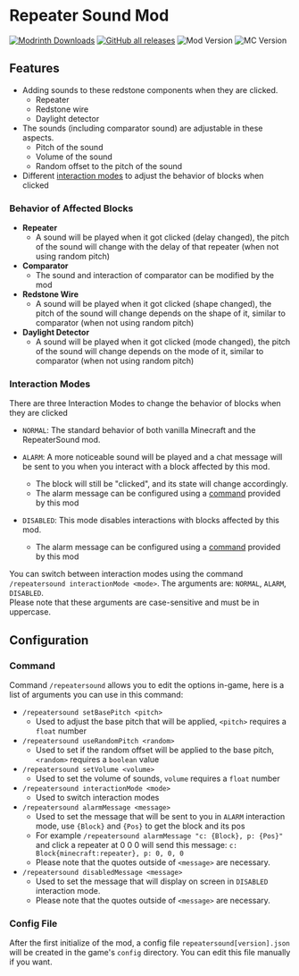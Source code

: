 # Repeater Sound Mod

[![Modrinth Downloads](https://img.shields.io/modrinth/dt/vt4lfXNC?color=%2300AF5C&logo=modrinth&style=flat-square)](https://modrinth.com/mod/repeater-sound)
[![GitHub all releases](https://img.shields.io/github/downloads/HeyBlack233/RepeaterSoundMod/total?color=191970&logo=github&logoColor=181717&style=flat-square)](https://github.com/HeyBlack233/RepeaterSoundMod/releases)
![Mod Version](https://img.shields.io/badge/Version-1.3.0-orange?style=flat-square)
![MC Version](https://img.shields.io/badge/Minecraft-1.16%20--%201.20-blue?style=flat-square)

## Features

- Adding sounds to these redstone components when they are clicked.
  - Repeater
  - Redstone wire
  - Daylight detector
- The sounds (including comparator sound) are adjustable in these aspects.
  - Pitch of the sound
  - Volume of the sound
  - Random offset to the pitch of the sound
- Different [interaction modes](#interaction-modes) to adjust the behavior of blocks when clicked

### Behavior of Affected Blocks

- **Repeater**
  - A sound will be played when it got clicked (delay changed), the pitch of the sound will change with the delay of that repeater (when not using random pitch)
- **Comparator**
  - The sound and interaction of comparator can be modified by the mod
- **Redstone Wire**
  - A sound will be played when it got clicked (shape changed), the pitch of the sound will change depends on the shape of it, similar to comparator (when not using random pitch)
- **Daylight Detector**
  - A sound will be played when it got clicked (mode changed), the pitch of the sound will change depends on the mode of it, similar to comparator (when not using random pitch)

### Interaction Modes

There are three Interaction Modes to change the behavior of blocks when they are clicked

- `NORMAL`: The standard behavior of both vanilla Minecraft and the RepeaterSound mod.

- `ALARM`: A more noticeable sound will be played and a chat message will be sent to you when you interact with a block affected by this mod. 
  - The block will still be "clicked", and its state will change accordingly.
  - The alarm message can be configured using a [command](#command) provided by this mod

- `DISABLED`: This mode disables interactions with blocks affected by this mod.
  - The alarm message can be configured using a [command](#command) provided by this mod

You can switch between interaction modes using the command `/repeatersound interactionMode <mode>`. The arguments are: `NORMAL`, `ALARM`, `DISABLED`. <br>Please note that these arguments are case-sensitive and must be in uppercase.

## Configuration

### Command

Command `/repeatersound` allows you to edit the options in-game, here is a list of arguments you can use in this command:

- `/repeatersound setBasePitch <pitch>`
  - Used to adjust the base pitch that will be applied, `<pitch>` requires a `float` number
- `/repeatersound useRandomPitch <random>`
  - Used to set if the random offset will be applied to the base pitch, `<random>` requires a `boolean` value
- `/repeatersound setVolume <volume>`
  - Used to set the volume of sounds, `volume` requires a `float` number
- `/repeatersound interactionMode <mode>`
  - Used to switch interaction modes
- `/repeatersound alarmMessage <message>`
  - Used to set the message that will be sent to you in `ALARM` interaction mode, use `{Block}` and `{Pos}` to get the block and its pos
  - For example `/repeatersound alarmMessage "c: {Block}, p: {Pos}"` and click a repeater at 0 0 0 will send this message: `c: Block{minecraft:repeater}, p: 0, 0, 0`
  - Please note that the quotes outside of `<message>` are necessary.
- `/repeatersound disabledMessage <message>`
  - Used to set the message that will display on screen in `DISABLED` interaction mode.
  - Please note that the quotes outside of `<message>` are necessary.

### Config File

After the first initialize of the mod, a config file `repeatersound[version].json` will be created in the game's `config` directory. You can edit this file manually if you want.
